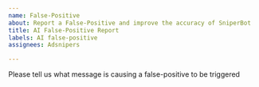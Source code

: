 ```yaml
---
name: False-Positive
about: Report a False-Positive and improve the accuracy of SniperBot
title: AI False-Positive Report
labels: AI false-positive
assignees: Adsnipers

---
```


Please tell us what message is causing a false-positive to be triggered
